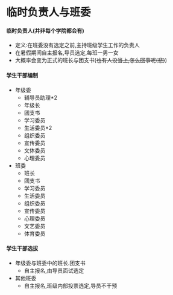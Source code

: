 # 临时负责人与班委

#### 临时负责人(并非每个学院都会有)
  - 定义:在班委没有选定之前,主持班级学生工作的负责人
  - 在暑假期间自主报名,导员选定,每班一男一女
  - 大概率会变为正式的班长与团支书(~~也有人没当上,怎么回事呢(悲)~~)

#### 学生干部编制
  - 年级委
    - 辅导员助理*2
    - 年级长
    - 团支书
    - 学习委员
    - 生活委员*2
    - 组织委员
    - 宣传委员
    - 文体委员
    - 心理委员
  - 班委
    - 班长
    - 团支书
    - 学习委员
    - 生活委员
    - 组织委员
    - 宣传委员
    - 心理委员
    - 文艺委员
    - 体育委员
#### 学生干部选拔
  - 年级委与班委中的班长.团支书
    - 自主报名,由导员面试选定
  - 其他班委
    - 自主报名,班级内部投票选定,导员不干预